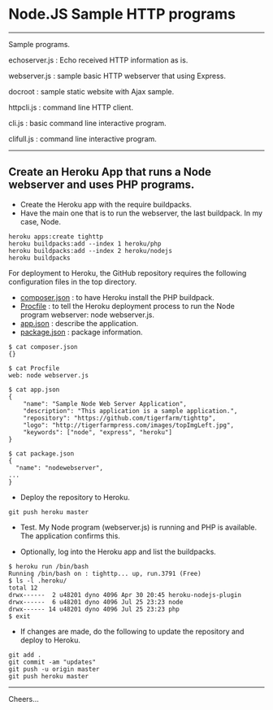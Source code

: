 # Node.JS Sample HTTP programs

--------------------------------------------------------------------------------
Sample programs.

echoserver.js : Echo received HTTP information as is.

webserver.js : sample basic HTTP webserver that using Express.

docroot : sample static website with Ajax sample.

httpcli.js : command line HTTP client.

cli.js : basic command line interactive program.

clifull.js : command line interactive program.

--------------------------------------------------------------------------------

## Create an Heroku App that runs a Node webserver and uses PHP programs.

+ Create the Heroku app with the require buildpacks.
+ Have the main one that is to run the webserver, the last buildpack. In my case, Node.
````
heroku apps:create tighttp
heroku buildpacks:add --index 1 heroku/php
heroku buildpacks:add --index 2 heroku/nodejs
heroku buildpacks
````

For deployment to Heroku, the GitHub repository requires the following configuration files in the top directory.
+ [composer.json](composer.json) : to have Heroku install the PHP buildpack.
+ [Procfile](Procfile) : to tell the Heroku deployment process to run the Node program webserver: node webserver.js.
+ [app.json](app.json) : describe the application.
+ [package.json](package.json) : package information.
````
$ cat composer.json
{}

$ cat Procfile
web: node webserver.js

$ cat app.json
{
    "name": "Sample Node Web Server Application",
    "description": "This application is a sample application.",
    "repository": "https://github.com/tigerfarm/tighttp",
    "logo": "http://tigerfarmpress.com/images/topImgLeft.jpg",
    "keywords": ["node", "express", "heroku"]
}

$ cat package.json
{
  "name": "nodewebserver",
...
}
````

+ Deploy the repository to Heroku.
````
git push heroku master
````
+ Test. My Node program (webserver.js) is running and PHP is available.
The application confirms this.

+ Optionally, log into the Heroku app and list the buildpacks.
````
$ heroku run /bin/bash
Running /bin/bash on : tighttp... up, run.3791 (Free)
$ ls -l .heroku/
total 12
drwx------  2 u48201 dyno 4096 Apr 30 20:45 heroku-nodejs-plugin
drwx------  6 u48201 dyno 4096 Jul 25 23:23 node
drwx------ 14 u48201 dyno 4096 Jul 25 23:23 php
$ exit
````

+ If changes are made, do the following to update the repository and deploy to Heroku.
````
git add .
git commit -am "updates"
git push -u origin master
git push heroku master
````
--------------------------------------------------------------------------------

Cheers...
